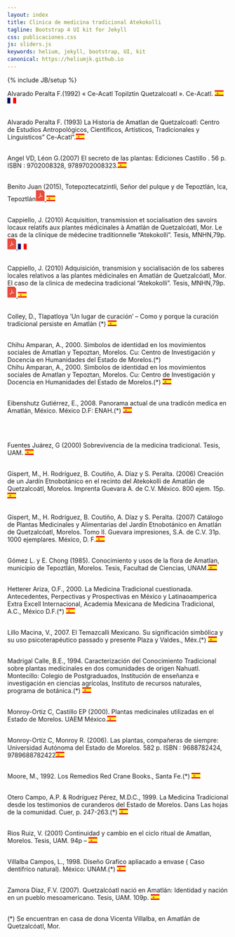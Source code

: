 ```yaml
---
layout: index
title: Clinica de medicina tradicional Atekokolli
tagline: Bootstrap 4 UI kit for Jekyll
css: publicaciones.css
js: sliders.js
keywords: helium, jekyll, bootstrap, UI, kit
canonical: https://heliumjk.github.io
---
```

{% include JB/setup %}
<!-- Content Area Start -->
<div id="content">
  <div class="container mt-5">
   Alvarado Peralta F.(1992) « Ce-Acatl Topilztin Quetzalcoatl ». Ce-Acatl. <img src="assets/images/es.png" alt="español" width="20" height="13" /> <img class="alignnone wp-image-3425" src="assets/images/fr.png" alt="Français" width="20" height="13" /><br/><br/>

Alvarado Peralta F. (1993) La Historia de Amatlan de Quetzalcoatl: Centro de Estudios Antropológicos, Científicos, Artísticos, Tradicionales y Linguisticos” Ce-Acatl”.<img class="alignnone wp-image-3424" src="assets/images/es.png" alt="español" width="20" height="13" /><br/><br/>

Angel VD, Léon G.(2007) El secreto de las plantas: Ediciones Castillo . 56 p. ISBN : 9702008328, 9789702008323.<img class="alignnone wp-image-3424" src="assets/images/es.png" alt="español" width="20" height="13" /><br/><br/>

Benito Juan (2015), Totepoztecatzintli, Señor del pulque y de Tepoztlán, Ica, Tepoztlán<a href="assets/images/Totepoztecatzintli-Senor-de-l-Pulque-y-de-Tepoztlán.pdf"><img class="alignnone wp-image-3427" src="assets/images/PDF.png" alt="" width="20" height="25" /></a><a href="https://web.archive.org/web/20180903060139/http://atekokolli.org/wp-content/uploads/2017/08/Totepoztecatzintli-Senor-de-l-Pulque-y-de-Tepoztla%CC%81n.pdf"> <img class="alignnone wp-image-3424" src="assets/images/es.png" alt="español" width="20" height="13" /></a><br/><br/>

Cappiello, J. (2010) Acquisition, transmission et socialisation des savoirs locaux relatifs aux plantes médicinales à Amatlán de Quetzalcóatl, Mor. Le cas de la clinique de médecine traditionnelle “Atekokolli”. Tesis, MNHN,79p.<a href="assets/images/CAPPIELLO_2010_Esp_Full.pdf"><img class="alignnone wp-image-3427" src="assets/images/PDF.png" alt="" width="20" height="25" /></a><a href="https://web.archive.org/web/20180903060139/http://atekokolli.org/CAPPIELLO_2010_fr_Full.pdf"> <img class="alignnone wp-image-3425" src="assets/images/fr.png" alt="Français" width="20" height="13" /></a><br/><br/>

Cappiello, J. (2010) Adquisición, transmision y socialisación de los saberes locales relativos a las plantes médicinales en Amatlán de Quetzalcóatl, Mor. El caso de la clinica de medecina tradicional “Atekokolli”. Tesis, MNHN,79p.<a href="assets/images/CAPPIELLO_2010_fr_Full.pdf"><img class="alignnone wp-image-3427" src="assets/images/PDF.png" alt="" width="20" height="25" /></a><a href="https://web.archive.org/web/20180903060139/http://atekokolli.org/CAPPIELLO_2010_Esp_Full.pdf"> <img class="alignnone wp-image-3424" src="assets/images/es.png" alt="español" width="20" height="13" /></a><br/><br/>

Colley, D., Tlapatloya ‘Un lugar de curación’ – Como y porque la curación tradicional persiste en Amatlán (*) <img class="alignnone wp-image-3424" src="assets/images/es.png" alt="español" width="20" height="13" /><br/><br/>
<div id="_mcePaste">Chihu Amparan, A., 2000. Simbolos de identidad en los movimientos sociales de Amatlan y Tepoztan, Morelos. Cu: Centro de Investigación y Docencia en Humanidades del Estado de Morelos.(*)</div>
Chihu Amparan, A., 2000. Simbolos de identidad en los movimientos sociales de Amatlan y Tepoztan, Morelos. Cu: Centro de Investigación y Docencia en Humanidades del Estado de Morelos.(*) <img class="alignnone wp-image-3424" src="assets/images/es.png" alt="español" width="20" height="13" /><br/><br/>

Eibenshutz Gutiérrez, E., 2008. Panorama actual de una tradicón medica en Amatlán, México. México D.F: ENAH.(*) <img class="alignnone wp-image-3424" src="assets/images/es.png" alt="español" width="20" height="13" /><br/><br/>

&nbsp;

Fuentes Juárez, G (2000) Sobrevivencia de la medicina tradicional. Tesis, UAM. <img class="alignnone wp-image-3424" src="assets/images/es.png" alt="español" width="20" height="13" /><br/><br/>

Gispert, M., H. Rodríguez, B. Coutiño, A. Díaz y S. Peralta. (2006) Creación de un Jardín Etnobotánico en el recinto del Atekokolli de Amatlán de Quetzalcoátl, Morelos. Imprenta Guevara A. de C.V. México. 800 ejem. 15p.<img class="alignnone wp-image-3424" src="assets/images/es.png" alt="español" width="20" height="13" /><br/><br/>

Gispert, M., H. Rodríguez, B. Coutiño, A. Díaz y S. Peralta. (2007) Catálogo de Plantas Medicinales y Alimentarias del Jardín Etnobotánico en Amatlán de Quetzalcóatl, Morelos. Tomo II. Guevara impresiones, S.A. de C.V. 31p. 1000 ejemplares. México, D. F.<img class="alignnone wp-image-3424" src="assets/images/es.png" alt="español" width="20" height="13" /><br/><br/>

Gómez L. y E. Chong (1985). Conocimiento y usos de la flora de Amatlan, municipio de Tepoztlán, Morelos. Tesis, Facultad de Ciencias, UNAM.<img class="alignnone wp-image-3424" src="assets/images/es.png" alt="español" width="20" height="13" /><br/><br/>

Hetterer Ariza, O.F., 2000. La Medicina Tradicional cuestionada. Antecedentes, Perpectivas y Prospectivas en México y Latinaoamperica Extra Excell Internacional, Academia Mexicana de Medicina Tradicional, A.C., México D.F.(*) <img class="alignnone wp-image-3424" src="assets/images/es.png" alt="español" width="20" height="13" /><br/><br/>

Lillo Macina, V., 2007. El Temazcalli Mexicano. Su significación simbólica y su uso psicoterapéutico passado y presente Plaza y Valdes., Méx.(*) <img class="alignnone wp-image-3424" src="assets/images/es.png" alt="español" width="20" height="13" /><br/><br/>

Madrigal Calle, B.E., 1994. Caracterización del Conocimiento Tradicional sobre plantas medicinales en dos comunidades de origen Nahuatl. Montecillo: Colegio de Postgraduados, Institución de enseñanza e investigación en ciencias agrícolas, Instituto de recursos naturales, programa de botánica.(*) <img class="alignnone wp-image-3424" src="assets/images/es.png" alt="español" width="20" height="13" /><br/><br/>

Monroy-Ortiz C, Castillo EP (2000). Plantas medicinales utilizadas en el Estado de Morelos. UAEM México.<img class="alignnone wp-image-3424" src="assets/images/es.png" alt="español" width="20" height="13" /><br/><br/>

Monroy-Ortíz C, Monroy R. (2006). Las plantas, compañeras de siempre: Universidad Autónoma del Estado de Morelos. 582 p. ISBN : 9688782424, 9789688782422<img class="alignnone wp-image-3424" src="assets/images/es.png" alt="español" width="20" height="13" /><br/><br/>

Moore, M., 1992. Los Remedios Red Crane Books., Santa Fe.(*) <img class="alignnone wp-image-3424" src="assets/images/es.png" alt="español" width="20" height="13" /><br/><br/>

Otero Campo, A.P. &amp; Rodríguez Pérez, M.D.C., 1999. La Medicina Tradicional desde los testimonios de curanderos del Estado de Morelos. Dans Las hojas de la comunidad.  Cuer, p. 247-263.(*) <img class="alignnone wp-image-3424" src="assets/images/es.png" alt="español" width="20" height="13" /><br/><br/>

Rios Ruiz, V. (2001) Continuidad y cambio en el ciclo ritual de Amatlan, Morelos. Tesis, UAM. 94p – <img class="alignnone wp-image-3424" src="assets/images/es.png" alt="español" width="20" height="13" /><br/><br/>

Villalba Campos, L., 1998. Diseño Grafico apliacado a envase ( Caso dentifrico natural). México: UNAM.(*) <img class="alignnone wp-image-3424" src="assets/images/es.png" alt="español" width="20" height="13" /><br/><br/>

Zamora Díaz, F.V. (2007). Quetzalcóatl nació en Amatlán: Identidad y nación en un pueblo mesoamericano. Tesis, UAM. 109p. <img class="alignnone wp-image-3424" src="assets/images/es.png" alt="español" width="20" height="13" /><br/><br/>

(*) Se encuentran en casa de dona Vicenta Villalba, en Amatlán de Quetzalcóatl, Mor.   
   </div>
<!-- Content area end -->
</div>

